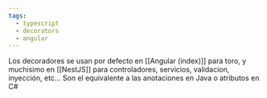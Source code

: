 ```yaml
---
tags:
  - typescript
  - decorators
  - angular
---
```

Los decoradores se usan por defecto en [[Angular (index)]] para toro, y muchisimo en [[NestJS]] para controladores, servicios, validacion, inyección, etc...
Son el equivalente a las anotaciones en Java o atributos en C#